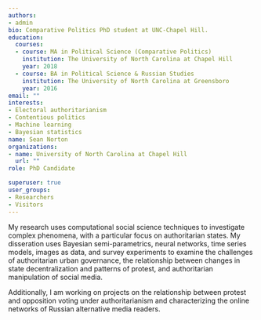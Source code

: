 ```yaml
---
authors:
- admin
bio: Comparative Politics PhD student at UNC-Chapel Hill. 
education:
  courses:
  - course: MA in Political Science (Comparative Politics)
    institution: The University of North Carolina at Chapel Hill
    year: 2018
  - course: BA in Political Science & Russian Studies
    institution: The University of North Carolina at Greensboro
    year: 2016
email: ""
interests:
- Electoral authoritarianism
- Contentious politics
- Machine learning
- Bayesian statistics
name: Sean Norton
organizations:
- name: University of North Carolina at Chapel Hill
  url: ""
role: PhD Candidate

superuser: true
user_groups:
- Researchers
- Visitors
---
```


My research uses computational social science techniques to investigate complex phenomena, with 
a particular focus on authoritarian states. My disseration uses Bayesian semi-parametrics, neural networks, time series models, 
images as data, and survey experiments to examine the challenges of authoritarian urban governance, 
the relationship between changes in state decentralization and patterns of protest,
and authoritarian manipulation of social media.

Additionally, I am working on projects on the relationship between protest and opposition voting under 
authoritarianism and characterizing the online networks of Russian alternative media readers.


